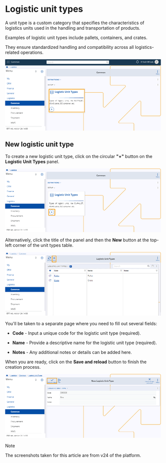 # Logistic unit types

A unit type is a custom category that specifies the characteristics of logistics units used in the handling and transportation of products.

Examples of logistic unit types include pallets, containers, and crates.

They ensure standardized handling and compatibility across all logistics-related operations.

![picture](pictures/Logistic_Units_type_view_19_03.png)

## New logistic unit type 

To create a new logistic unit type, click on the circular **"+"** button on the **Logistic Unit Types** panel.

![picture](pictures/Logistic_Units_Types19_03.png)

Alternatively, click the title of the panel and then the **New** button at the top-left corner of the unit types table.

![picture](pictures/Logistic_Units_Types_Create_19_03.png)

You'll be taken to a separate page where you need to fill out several fields:

* **Code** - Input a unique code for the logistic unit type (required).
  
* **Name** - Provide a descriptive name for the logistic unit type (required).
  
* **Notes** - Any additional notes or details can be added here.

When you are ready, click on the **Save and reload** button to finish the creation process.

![picture](pictures/Logistic_Units_Types_Save_19_03.png)

> [!NOTE]
> 
> The screenshots taken for this article are from v24 of the platform.
